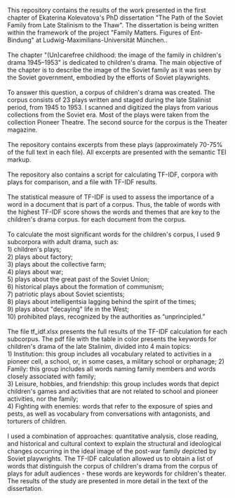 This repository contains the results of the work presented in the first chapter of Ekaterina Kolevatova's PhD dissertation "The Path of the Soviet Family from Late Stalinism to the Thaw". The dissertation is being written within the framework of the project "Family Matters. Figures of Ent-Bindung" at Ludwig-Maximilians-Universität München..<br /> <br />
The chapter "(Un)carefree childhood: the image of the family in children's drama 1945–1953" is dedicated to children's drama. The main objective of the chapter is to describe the image of the Soviet family as it was seen by the Soviet government, embodied by the efforts of Soviet playwrights.<br /> <br />
To answer this question, a corpus of children's drama was created. The corpus consists of 23 plays written and staged during the late Stalinist period, from 1945 to 1953. I scanned and digitized the plays from various collections from the Soviet era. Most of the plays were taken from the collection Pioneer Theatre. The second source for the corpus is the Theater magazine. <br /> <br />
The repository contains excerpts from these plays (approximately 70-75% of the full text in each file). All excerpts are presented with the semantic TEI markup.<br /><br />
The repository also contains a script for calculating TF-IDF, corpora with plays for comparison, and a file with TF-IDF results. <br /><br />
The statistical measure of TF-IDF is used to assess the importance of a word in a document that is part of a corpus. Thus, the table of words with the highest TF-IDF score shows the words and themes that are key to the children's drama corpus. for each document from the corpus. <br /><br />
To calculate the most significant words for the children's corpus, I used 9 subcorpora with adult drama, such as: <br />1) children's plays;<br />2) plays about factory;<br />3) plays about the collective farm;<br />4) plays about war;<br />5) plays about the great past of the Soviet Union;<br />6) historical plays about the formation of communism;<br />7) patriotic plays about Soviet scientists;<br />8) plays about intelligentsia lagging behind the spirit of the times;<br />9) plays about "decaying" life in the West;<br />10) prohibited plays, recognized by the authorities as “unprincipled.”<br /><br />
The file tf_idf.xlsx presents the full results of the TF-IDF calculation for each subcorpus. The pdf file with the table in color presents the keywords for children's drama of the late Stalinim, divided into 4 main topics: <br /> 1) Institution: this group includes all vocabulary related to activities in a pioneer cell, a school, or, in some cases, a military school or orphanage; 
2) Family: this group includes all words naming family members and words closely associated with family;<br />
3) Leisure, hobbies, and friendship: this group includes words that depict children's games and activities that are not related to school and pioneer activities, nor the family;<br />
4) Fighting with enemies: words that refer to the exposure of spies and pests, as well as vocabulary from conversations with antagonists, and torturers of children.<br /><br />
I used a combination of approaches: quantitative analysis, close reading, and historical and cultural context to explain the structural and ideological changes occurring in the ideal image of the post-war family depicted by Soviet playwrights. The TF-IDF calculation allowed us to obtain a list of words that distinguish the corpus of children's drama from the corpus of plays for adult audiences - these words are keywords for children's theater. The results of the study are presented in more detail in the text of the dissertation.<br /> <br /> 
